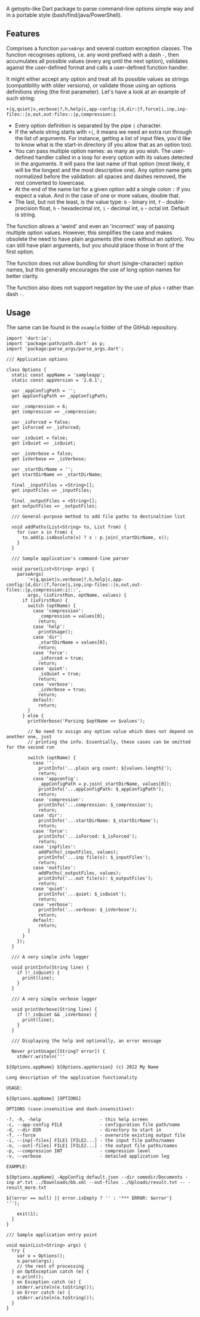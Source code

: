 A getopts-like Dart package to parse command-line options simple way and in a portable style (bash/find/java/PowerShell).

## Features

Comprises a function `parseArgs` and several custom exception classes. The function recognises options, i.e. any word prefixed with а dash `-`, then accumulates all possible values (every arg until the next option), validates against the user-defined format and calls a user-defined function handler.

It might either accept any option and treat all its possible values as strings (compatibility with older versions), or validate those using an options definitions string (the first parameter). Let's have a look at an example of such string:

`+|q,quiet|v,verbose|?,h,help|c,app-config:|d,dir:|f,force|i,inp,inp-files::|o,out,out-files::|p,compression:i`

- Every option definition is separated by the pipe `|` character.
- If the whole string starts with `+|`, it means we need an extra run through the list of arguments. For instance, getting a list of input files, you'd like to know what is the start-in directory (if you allow that as an option too).
- You can pass multiple option names: as many as you wish. The user-defined handler called in a loop for every option with its values detected in the arguments. It will pass the last name of that option (most likely, it will be the longest and the most descriptive one). Any option name gets normalized before the validation: all spaces and dashes removed, the rest converted to lowercase.
- At the end of the name list for a given option add a single colon `:` if you expect a value. And in the case of one or more values, double that.
- The last, but not the least, is the value type: `b` - binary int, `f` - double-precision float, `h` - hexadecimal int, `i` - decimal int, `o` - octal int. Default is string.

The function allows a 'weird' and even an 'incorrect' way of passing multiple option values. However, this simplifies the case and makes obsolete the need to have plain arguments (the ones without an option). You can still have plain arguments, but you should place those in front of the first option.

The function does not allow bundling for short (single-character) option names, but this generally encourages the use of long option names for better clarity.

The function also does not support negation by the use of plus `+` rather than dash `-`.

## Usage

The same can be found in the `example` folder of the GitHub repository.

```
import 'dart:io';
import 'package:path/path.dart' as p;
import 'package:parse_args/parse_args.dart';

/// Application options

class Options {
  static const appName = 'sampleapp';
  static const appVersion = '2.0.1';

  var _appConfigPath = '';
  get appConfigPath => _appConfigPath;

  var _compression = 6;
  get compression => _compression;

  var _isForced = false;
  get isForced => _isForced;

  var _isQuiet = false;
  get isQuiet => _isQuiet;

  var _isVerbose = false;
  get isVerbose => _isVerbose;

  var _startDirName = '';
  get startDirName => _startDirName;

  final _inputFiles = <String>[];
  get inputFiles => _inputFiles;

  final _outputFiles = <String>[];
  get outputFiles => _outputFiles;

  /// General-purpose method to add file paths to destinaltion list

  void addPaths(List<String> to, List from) {
    for (var x in from) {
      to.add(p.isAbsolute(x) ? x : p.join(_startDirName, x));
    }
  }

  /// Sample application's command-line parser

  void parse(List<String> args) {
    parseArgs(
        '+|q,quiet|v,verbose|?,h,help|c,app-config:|d,dir:|f,force|i,inp,inp-files::|o,out,out-files::|p,compression:i|::',
        args, (isFirstRun, optName, values) {
      if (isFirstRun) {
        switch (optName) {
          case 'compression':
            _compression = values[0];
            return;
          case 'help':
            printUsage();
          case 'dir':
            _startDirName = values[0];
            return;
          case 'force':
            _isForced = true;
            return;
          case 'quiet':
            _isQuiet = true;
            return;
          case 'verbose':
            _isVerbose = true;
            return;
          default:
            return;
        }
      } else {
        printVerbose('Parsing $optName => $values');

        // No need to assign any option value which does not depend on another one, just
        // printing the info. Essentially, these cases can be omitted for the second run

        switch (optName) {
          case '':
            printInfo('...plain arg count: ${values.length}');
            return;
          case 'appconfig':
            _appConfigPath = p.join(_startDirName, values[0]);
            printInfo('...appConfigPath: $_appConfigPath');
            return;
          case 'compression':
            printInfo('...compression: $_compression');
            return;
          case 'dir':
            printInfo('...startDirName: $_startDirName');
            return;
          case 'force':
            printInfo('...isForced: $_isForced');
            return;
          case 'inpfiles':
            addPaths(_inputFiles, values);
            printInfo('...inp file(s): $_inputFiles');
            return;
          case 'outfiles':
            addPaths(_outputFiles, values);
            printInfo('...out file(s): $_outputFiles');
            return;
          case 'quiet':
            printInfo('...quiet: $_isQuiet');
            return;
          case 'verbose':
            printInfo('...verbose: $_isVerbose');
            return;
          default:
            return;
        }
      }
    });
  }

  /// A very simple info logger

  void printInfo(String line) {
    if (!_isQuiet) {
      print(line);
    }
  }

  /// A very simple verbose logger

  void printVerbose(String line) {
    if (!_isQuiet && _isVerbose) {
      print(line);
    }
  }

  /// Displaying the help and optionally, an error message

  Never printUsage([String? error]) {
    stderr.writeln('''

${Options.appName} ${Options.appVersion} (c) 2022 My Name

Long description of the application functionality

USAGE:

${Options.appName} [OPTIONS]

OPTIONS (case-insensitive and dash-insensitive):

-?, -h, -help                      - this help screen
-c, --app-config FILE              - configuration file path/name
-d, --dir DIR                      - directory to start in
-f, --force                        - overwrite existing output file
-i, --inp[-files] FILE1 [FILE2...] - the input file paths/names
-o, --out[-files] FILE1 [FILE2...] - the output file paths/names
-p, --compression INT              - compression level
-v, --verbose                      - detailed application log

EXAMPLE:

${Options.appName} -AppConfig default.json --dir somedir/Documents -inp a*.txt ../Downloads/bb.xml --out-files ../Uploads/result.txt -- -result_more.txt

${(error == null) || error.isEmpty ? '' : '*** ERROR: $error'}
''');

    exit(1);
  }
}

/// Sample application entry point

void main(List<String> args) {
  try {
    var o = Options();
    o.parse(args);
    // the rest of processing
  } on OptException catch (e) {
    e.print();
  } on Exception catch (e) {
    stderr.writeln(e.toString());
  } on Error catch (e) {
    stderr.writeln(e.toString());
  }
}
```
